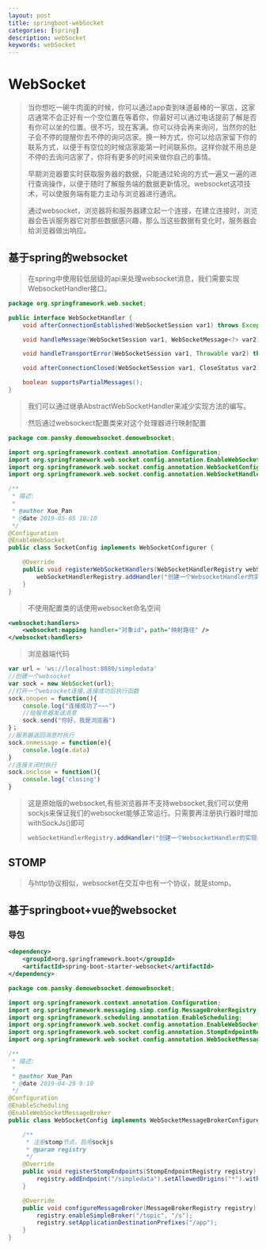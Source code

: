```yaml
---
layout: post
title: springboot-webSocket
categories: [spring]
description: webSocket
keywords: webSocket
---
```




# WebSocket

> 当你想吃一碗牛肉面的时候，你可以通过app查到味道最棒的一家店，这家店通常不会正好有一个空位置在等着你，你最好可以通过电话提前了解是否有你可以坐的位置。很不巧，现在客满。你可以待会再来询问，当然你的肚子会不停的提醒你去不停的询问店家。换一种方式，你可以给店家留下你的联系方式，以便于有空位的时候店家能第一时间联系你。这样你就不用总是不停的去询问店家了，你将有更多的时间来做你自己的事情。
>
> 早期浏览器要实时获取服务器的数据，只能通过轮询的方式一遍又一遍的进行查询操作，以便于随时了解服务端的数据更新情况。websocket这项技术，可以使服务端有能力主动与浏览器进行通讯。
>
> 通过websocket，浏览器将和服务器建立起一个连接，在建立连接时，浏览器会告诉服务器它对那些数据感兴趣，那么当这些数据有变化时，服务器会给浏览器做出响应。

## 基于spring的websocket

> 在spring中使用较低层级的api来处理websocket消息，我们需要实现WebsocketHandler接口。

```java
package org.springframework.web.socket;

public interface WebSocketHandler {
    void afterConnectionEstablished(WebSocketSession var1) throws Exception;

    void handleMessage(WebSocketSession var1, WebSocketMessage<?> var2) throws Exception;

    void handleTransportError(WebSocketSession var1, Throwable var2) throws Exception;

    void afterConnectionClosed(WebSocketSession var1, CloseStatus var2) throws Exception;

    boolean supportsPartialMessages();
}
```

> 我们可以通过继承AbstractWebSocketHandler来减少实现方法的编写。
>
> 然后通过websockect配置类来对这个处理器进行映射配置

```java
package com.pansky.demowebsocket.demowebsocket;

import org.springframework.context.annotation.Configuration;
import org.springframework.web.socket.config.annotation.EnableWebSocket;
import org.springframework.web.socket.config.annotation.WebSocketConfigurer;
import org.springframework.web.socket.config.annotation.WebSocketHandlerRegistry;

/**
 * 描述:
 *
 * @author Xue_Pan
 * @date 2019-05-05 10:10
 */
@Configuration
@EnableWebSocket
public class SocketConfig implements WebSocketConfigurer {

    @Override
    public void registerWebSocketHandlers(WebSocketHandlerRegistry webSocketHandlerRegistry) {
        webSocketHandlerRegistry.addHandler("创建一个WebsocketHandler的实现类对象", "映射的路径");
    }
}
```

> 不使用配置类的话使用websocket命名空间

```XML
<websocket:handlers>
	<websocket:mapping handler="对象id"，path="映射路径" />
</websocket:handlers>
```

> 浏览器端代码

``` js
var url = 'ws://localhost:8080/simpledata'
//创建一个websocket
var sock = new WebSocket(url);
//打开一个websocket连接,连接成功后执行函数
sock.onopen = function(){
    console.log("连接成功了~~~")
    //给服务器发送消息
    sock.send("你好，我是浏览器")
}；
//服务器返回消息时执行
sock.onmessage = function(e){
    console.log(e.data)
}
//连接关闭时执行
sock.onclose = function(){
    console.log('closing')
}
```

> 这是原始版的websocket,有些浏览器并不支持websocket,我们可以使用sockjs来保证我们的websocket能够正常运行。只需要再注册执行器时增加  withSockJs()即可
>
> ```java
> webSocketHandlerRegistry.addHandler("创建一个WebsocketHandler的实现类对象", "映射的路径").withSockJs()
> ```

## STOMP

> 与http协议相似，websocket在交互中也有一个协议，就是stomp。

## 基于springboot+vue的websocket

### 导包

```XML
<dependency> 
    <groupId>org.springframework.boot</groupId> 
    <artifactId>spring-boot-starter-websocket</artifactId> 
</dependency> 

```



```java
package com.pansky.demowebsocket.demowebsocket;

import org.springframework.context.annotation.Configuration;
import org.springframework.messaging.simp.config.MessageBrokerRegistry;
import org.springframework.scheduling.annotation.EnableScheduling;
import org.springframework.web.socket.config.annotation.EnableWebSocketMessageBroker;
import org.springframework.web.socket.config.annotation.StompEndpointRegistry;
import org.springframework.web.socket.config.annotation.WebSocketMessageBrokerConfigurer;

/**
 * 描述:
 *
 * @author Xue_Pan
 * @date 2019-04-29 9:10
 */
@Configuration
@EnableScheduling
@EnableWebSocketMessageBroker
public class WebSocketConfig implements WebSocketMessageBrokerConfigurer {

    /**
     * 注册stomp节点，启用sockjs
     * @param registry
     */
    @Override
    public void registerStompEndpoints(StompEndpointRegistry registry) {
        registry.addEndpoint("/simpledata").setAllowedOrigins("*").withSockJS();
    }

    @Override
    public void configureMessageBroker(MessageBrokerRegistry registry) {
        registry.enableSimpleBroker("/topic", "/s");
        registry.setApplicationDestinationPrefixes("/app");
    }
}
```

